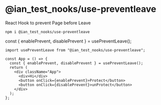 # @ian_test_nooks/use-preventleave

React Hook to prevent Page before Leave

```
npm i @ian_test_nooks/use-preventleave
```

const { enablePrevent, disablePrevent } = usePreventLeave();
```
import usePreventLeave from "@ian_test_nooks/use-preventleave";

const App = () => {
  const { enablePrevent, disablePrevent } = usePreventLeave();
  return (
    <div className="App">
      <div>Hi</div>
      <button onClick={enablePrevent}>Protect</button>
      <button onClick={disablePrevent}>unProtect</button>
    </div>
  );
};
```